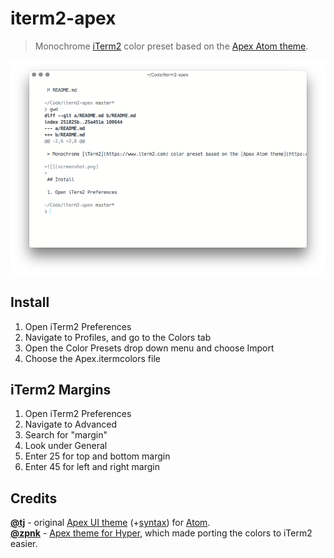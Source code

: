 # iterm2-apex

> Monochrome [iTerm2](https://www.iterm2.com) color preset based on the [Apex Atom theme](https://github.com/apex/apex-ui).

![](screenshot.png)

## Install

1. Open iTerm2 Preferences
2. Navigate to Profiles, and go to the Colors tab
3. Open the Color Presets drop down menu and choose Import
4. Choose the Apex.itermcolors file

## iTerm2 Margins
1. Open iTerm2 Preferences
2. Navigate to Advanced
3. Search for "margin"
4. Look under General
5. Enter 25 for top and bottom margin
6. Enter 45 for left and right margin

## Credits

**[@tj](https://github.com/tj)** - original [Apex UI theme](https://github.com/apex/apex-ui) (+[syntax](https://github.com/apex/apex-syntax)) for [Atom](https://atom.io).  
**[@zpnk](https://github.com/zpnk)** - [Apex theme for Hyper](https://github.com/zpnk/hyper-apex), which made porting the colors to iTerm2 easier.
